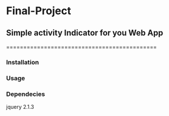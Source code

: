 # Final-Project
## Simple activity Indicator for you Web App
============================================

### Installation

### Usage

### Dependecies
  jquery 2.1.3
